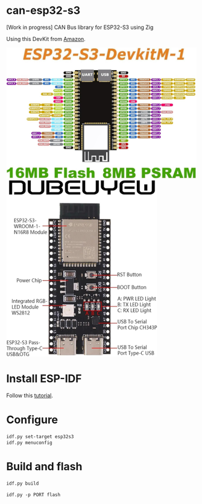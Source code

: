 # can-esp32-s3
[Work in progress] CAN Bus library for ESP32-S3 using Zig

Using this DevKit from [Amazon](https://amzn.eu/d/3hGfP8k).

<img src="docs/esp32_s3_pinout.jpg" alt="ESP32-S3 DevKit Pinout" width="700"/>

<img src="docs/esp32_s3_components.jpg" alt="ESP32-S3 DevKit Components on PCB" width="400"/>

# Install ESP-IDF

Follow this [tutorial](https://docs.espressif.com/projects/esp-idf/en/stable/esp32s3/get-started/linux-macos-setup.html#get-started-prerequisites).

# Configure

```
idf.py set-target esp32s3
idf.py menuconfig
```

# Build and flash

```
idf.py build
```

```
idf.py -p PORT flash
```
